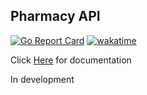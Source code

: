 ## Pharmacy API

[![Go Report Card](https://goreportcard.com/badge/github.com/i-jonathan/pharmacy-api)](https://goreportcard.com/report/github.com/i-jonathan/pharmacy-api)
[![wakatime](https://wakatime.com/badge/github/i-jonathan/pharmacy-api.svg)](https://wakatime.com/badge/github/i-jonathan/pharmacy-api)

Click [Here](https://pharm-docs.herokuapp.com/) for documentation

In development